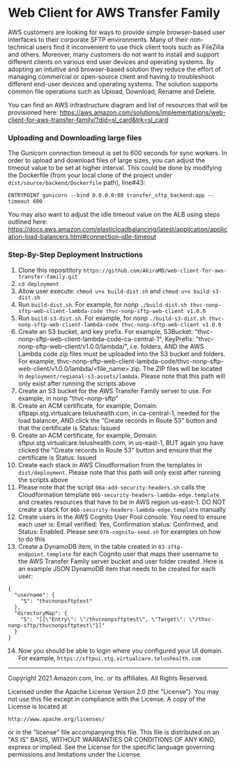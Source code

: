 # Web Client for AWS Transfer Family
AWS customers are looking for ways to provide simple browser-based user interfaces to their corporate SFTP environments. Many of their non-technical users find it inconvenient to use thick client tools such as FileZilla and others. Moreover, many customers do not want to install and support different clients on various end user devices and operating systems. By adopting an intuitive and browser-based solution they reduce the effort of managing commercial or open-source client and having to troubleshoot different end-user devices and operating systems. 
The solution supports common file operations such as Upload, Download, Rename and Delete.

You can find an AWS infrastructure diagram and list of resources that will be provisioned here: https://aws.amazon.com/solutions/implementations/web-client-for-aws-transfer-family/?did=sl_card&trk=sl_card


### Uploading and Downloading large files
The Gunicorn connection timeout is set to 600 seconds for sync workers. In order to upload and download files of large sizes, you can adjust the timeout value to be set at higher interval. This could be done by modifying the Dockerfile (from your local clone of the project under `dist/source/backend/Dockerfile` path), line#43:

````
ENTRYPOINT gunicorn --bind 0.0.0.0:80 transfer_sftp_backend:app --timeout 600
````

You may also want to adjust the idle timeout value on the ALB using steps outlined here: https://docs.aws.amazon.com/elasticloadbalancing/latest/application/application-load-balancers.html#connection-idle-timeout


### Step-By-Step Deployment Instructions
1. Clone this reposititory  `https://github.com/AkiraMD/web-client-for-aws-transfer-family.git`
2. `cd deployment`
3. Allow user execute: `chmod u+x build-dist.sh` and `chmod u+x build-s3-dist.sh`
4. Run `build-dist.sh`. For example, for nonp `./build-dist.sh thvc-nonp-sftp-web-client-lambda-code thvc-nonp-sftp-web-client v1.0.0`
5. Run `build-s3-dist.sh`. For example, for nonp `./build-s3-dist.sh thvc-nonp-sftp-web-client-lambda-code thvc-nonp-sftp-web-client v1.0.0`
6. Create an S3 bucket, and key prefix. For example, S3Bucket: "thvc-nonp-sftp-web-client-lambda-code-ca-central-1", KeyPrefix: "thvc-nonp-sftp-web-client/v1.0.0/lambda/", i.e. folders, AND the AWS Lambda code zip files must be uploaded into the S3 bucket and folders. For example, thvc-nonp-sftp-web-client-lambda-code/thvc-nonp-sftp-web-client/v1.0.0/lambda/<file_name>.zip. The ZIP files will be located in `deployment/regional-s3-assets/lambda`. Please note that this path will only exist after running the scripts above
7. Create an S3 bucket for the AWS Transfer Family server to use. For example, in nonp "thvc-nonp-sftp"
8. Create an ACM certificate, for example, Domain: sftpapi.stg.virtualcare.telushealth.com, in ca-central-1, needed for the load balancer, AND click the "Create records in Route 53" button and that the certificate is Status: Issued
9. Create an ACM certificate, for example, Domain: sftpui.stg.virtualcare.telushealth.com, in us-east-1, BUT again you have clicked the "Create records in Route 53" button and ensure that the certificate is Status: Issued
10. Create each stack in AWS Cloudformation from the templates in `dist/deployment`. Please note that this path will only exist after running the scripts above
11. Please note that the script `06a-add-security-headers.sh` calls the Cloudformation template `06b-security-headers-lambda-edge.template` and creates resources that have to be in AWS region us-east-1. DO NOT create a stack for `06b-security-headers-lambda-edge.template` manually
12. Create users in the AWS Cognito User Pool console. You need to ensure each user is: Email verified: Yes, Confirmation status: Confirmed, and Status: Enabled. Please see `07b-cognito-seed.sh` for examples on how to do this
13. Create a DynamoDB item, in the table created in `03-sftp-endpoint.template` for each Cognito user that maps their username to the AWS Transfer Family server bucket and user folder created. Here is an example JSON DynamoDB item that needs to be created for each user:

```
{
  "username": {
    "S": "thvcnonpsftptest"
  },
  "directoryMap": {
    "S": "[{\"Entry\": \"/thvcnonpsftptest\", \"Target\": \"/thvc-nonp-sftp/thvcnonpsftptest\"}]"
  }
}
```

14. Now you should be able to login where you configured your UI domain. For example, `https://sftpui.stg.virtualcare.telushealth.com`

***

Copyright 2021 Amazon.com, Inc. or its affiliates. All Rights Reserved.

Licensed under the Apache License Version 2.0 (the "License"). You may not use this file except in compliance with the 
License. A copy of the License is located at

    http://www.apache.org/licenses/

or in the "license" file accompanying this file. This file is distributed on an "AS IS" BASIS, WITHOUT WARRANTIES OR 
CONDITIONS OF ANY KIND, express or implied. See the License for the specific language governing permissions and 
limitations under the License.
